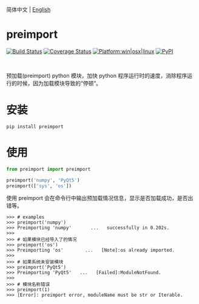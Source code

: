简体中文 | [English](readme.md)

# preimport

[![Build Status](https://travis-ci.com/hustlei/preimport.svg?branch=master)](https://travis-ci.com/hustlei/preimport)
[![Coverage Status](https://coveralls.io/repos/github/hustlei/preimport/badge.svg?branch=master)](https://coveralls.io/github/hustlei/preimport?branch=master)
[![Platform:win|osx|linux](https://hustlei.github.io/assets/badge/platform.svg)](https://travis-ci.com/hustlei/preimport)
[![PyPI](https://img.shields.io/pypi/v/preimport)](https://pypi.org/project/preimport/)

<br>

预加载(preimport) python 模块，加快 python 程序运行时的速度，消除程序运行的时候，因为加载模块导致的“停顿”。

# 安装

~~~shell
pip install preimport
~~~

# 使用

~~~python
from preimport import preimport

preimport('numpy', 'PyQt5')
preimport(['sys', 'os'])
~~~


使用 preimport 会在命令行中输出预加载情况信息，显示是否加载成功，是否出错等。

~~~
>>> # examples
>>> preimport('numpy')
>>> Preimporting 'numpy'       ...   successfully in 0.202s.
>>>
>>> # 如果模块已经导入了的情况
>>> preimport('os')
>>> Preimporting 'os'        ...   [Note]:os already imported.
>>>
>>> # 如果系统未安装模块
>>> preimport('PyQt5')
>>> Preimporting 'PyQt5'   ...   [Failed]:ModuleNotFound.
>>>
>>> # 模块名称错误
>>> preimport(1)
>>> [Error]: preimport error, moduleName must be str or Iterable.
~~~